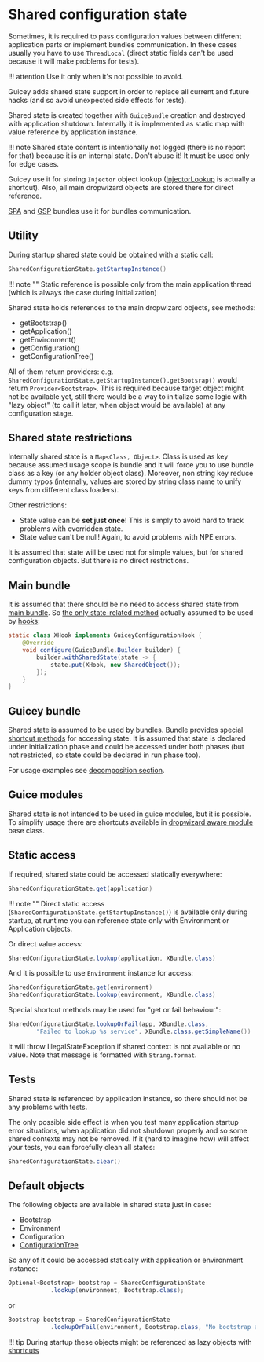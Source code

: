 # Shared configuration state

Sometimes, it is required to pass configuration values between different application parts
or implement bundles communication. In these cases usually you have to use `ThreadLocal` (direct static fields can't 
be used because it will make problems for tests).

!!! attention
    Use it only when it's not possible to avoid.

Guicey adds shared state support in order to replace all current and future hacks (and 
so avoid unexpected side effects for tests).

Shared state is created together with `GuiceBundle` creation and destroyed with application shutdown.
Internally it is implemented as static map with value reference by application instance.

!!! note
    Shared state content is intentionally not logged (there is no report for that) because
    it is an internal state. Don't abuse it! It must be used only for edge cases.
    
Guicey use it for storing `Injector` object lookup ([InjectorLookup](guice/injector.md#access-injector) is actually a shortcut).
Also, all main dropwizard objects are stored there for direct reference.

[SPA](../extras/spa.md) and [GSP](../extras/gsp.md) bundles use it for bundles communication.    

## Utility

During startup shared state could be obtained with a static call:

```java
SharedConfigurationState.getStartupInstance() 
```

!!! note ""
    Static reference is possible only from the main application thread (which is always the case during initialization)

Shared state holds references to the main dropwizard objects, see methods:

- getBootstrap()
- getApplication()
- getEnvironment()
- getConfiguration()
- getConfigurationTree()

All of them return providers: e.g. `SharedConfigurationState.getStartupInstance().getBootsrap()`
would return `Provider<Bootstrap>`. This is required because target object
might not be available yet, still there would be a way to initialize some logic with "lazy object"
(to call it later, when object would be available) at any configuration stage.

## Shared state restrictions

Internally shared state is a `Map<Class, Object>`. Class is used as key because assumed 
usage scope is bundle and it will force you to use bundle class as a key (or any holder object class). Moreover, non string
key reduce dummy typos (internally, values are stored by string class name to unify keys from different class loaders). 

Other restrictions:

* State value can be **set just once**! This is simply to avoid hard to track problems with overridden state.
* State value can't be null! Again, to avoid problems with NPE errors.

It is assumed that state will be used not for simple values, but for shared configuration objects.
But there is no direct restrictions.

## Main bundle

It is assumed that there should be no need to access shared state from [main bundle](configuration.md#main-bundle).
So [the only state-related method](configuration.md#hooks-related) actually assumed to be used by [hooks](hooks.md):
 
```java
static class XHook implements GuiceyConfigurationHook {
    @Override
    void configure(GuiceBundle.Builder builder) {
        builder.withSharedState(state -> {
            state.put(XHook, new SharedObject());
        });
    }
}
```  

## Guicey bundle

Shared state is assumed to be used by bundles. Bundle provides special [shortcut methods](configuration.md#guicey-bundle) 
for accessing state. It is assumed that state is declared under initialization phase and
could be accessed under both phases (but not restricted, so state could be declared in run phase too).

For usage examples see [decomposition section](../decomposition.md#shared-state).

## Guice modules

Shared state is not intended to be used in guice modules, but it is possible. 
To simplify usage there are shortcuts available in [dropwizard aware module](guice/module-autowiring.md#shared-state) base class. 

## Static access

If required, shared state could be accessed statically everywhere:

```java
SharedConfigurationState.get(application)
```

!!! note ""
    Direct static access (`SharedConfigurationState.getStartupInstance()`) is available only during startup, at runtime you can reference state
    only with Environment or Application objects.

Or direct value access:

```java
SharedConfigurationState.lookup(application, XBundle.class)
```                    

And it is possible to use `Environment` instance for access:

```java
SharedConfigurationState.get(environment)
SharedConfigurationState.lookup(environment, XBundle.class)
```

Special shortcut methods may be used for "get or fail behaviour":

```java
SharedConfigurationState.lookupOrFail(app, XBundle.class, 
        "Failed to lookup %s service", XBundle.class.getSimpleName())
``` 

It will throw IllegalStateException if shared context is not available or no value.
Note that message is formatted with `String.format`. 

## Tests

Shared state is referenced by application instance, so there should not be any
problems with tests.

The only possible side effect is when you test many application startup error situations, 
when application did not shutdown properly and so some shared contexts may not be removed.
If it (hard to imagine how) will affect your tests, you can forcefully clean all states:

```java
SharedConfigurationState.clear()
```                         

## Default objects

The following objects are available in shared state just in case:

* Bootstrap
* Environment
* Configuration
* [ConfigurationTree](yaml-values.md)

So any of it could be accessed statically with application or environment instance:

```java
Optional<Bootstrap> bootstrap = SharedConfigurationState
            .lookup(environment, Bootstrap.class);
```                

or

```java
Bootstrap bootstrap = SharedConfigurationState
            .lookupOrFail(environment, Bootstrap.class, "No bootstrap available");
``` 

!!! tip
    During startup these objects might be referenced as lazy objects with [shortcuts](#utility)
